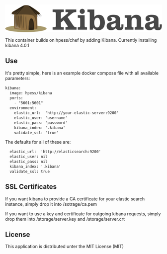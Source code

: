 ![Kibana](/kibana.png?raw=true "Kibana")

This container builds on hpess/chef by adding Kibana. Currently installing kibana 4.0.1

## Use
It's pretty simple, here is an example docker compose file with all available parameters:
```
kibana:
  image: hpess/kibana
  ports:
    - "5601:5601"
  environment:
    elastic_url:  'http://your-elastic-server:9200'
    elastic_user: 'username'
    elastic_pass: 'password'
    kibana_index: '.kibana'
    validate_ssl: 'true'
```
The defaults for all of these are:
```
  elastic_url:  'http://elasticsearch:9200'
  elastic_user: nil
  elastic_pass: nil
  kibana_index: '.kibana'
  validate_ssl: true
```

## SSL Certificates
If you want kibana to provide a CA certificate for your elastic search instance, simply drop it into /sotrage/ca.pem

If you want to use a key and certificate for outgoing kibana requests, simply drop them into /storage/server.key and /storage/server.crt

## License
This application is distributed unter the MIT License (MIT)
